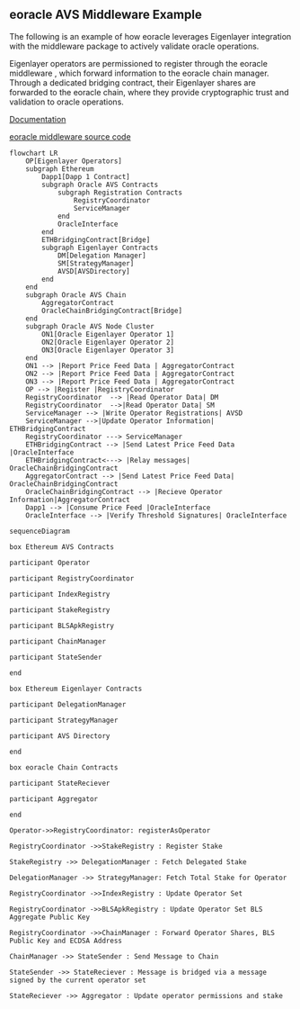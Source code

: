 ## eoracle AVS Middleware Example 
The following is an example of how eoracle leverages Eigenlayer integration with the middleware package to actively validate oracle operations. 


Eigenlayer operators are permissioned to register through the eoracle middleware , which forward information to the eoracle chain manager. Through a dedicated bridging contract, their Eigenlayer shares are forwarded to the eoracle chain, where they provide cryptographic trust and validation to oracle operations.  

[Documentation](https://eoracle.gitbook.io/eoracle/)

[eoracle middleware source code](https://github.com/Eoracle/eoracle-middleware/)

```mermaid 
flowchart LR
    OP[Eigenlayer Operators]
    subgraph Ethereum
        Dapp1[Dapp 1 Contract]
        subgraph Oracle AVS Contracts
            subgraph Registration Contracts
                RegistryCoordinator
                ServiceManager
            end
            OracleInterface
        end
        ETHBridgingContract[Bridge]
        subgraph Eigenlayer Contracts
            DM[Delegation Manager]
            SM[StrategyManager]
            AVSD[AVSDirectory]
        end
    end
    subgraph Oracle AVS Chain
        AggregatorContract
        OracleChainBridgingContract[Bridge]
    end
    subgraph Oracle AVS Node Cluster
        ON1[Oracle Eigenlayer Operator 1]
        ON2[Oracle Eigenlayer Operator 2]
        ON3[Oracle Eigenlayer Operator 3]
    end
    ON1 --> |Report Price Feed Data | AggregatorContract
    ON2 --> |Report Price Feed Data | AggregatorContract
    ON3 --> |Report Price Feed Data | AggregatorContract
    OP --> |Register |RegistryCoordinator
    RegistryCoordinator  --> |Read Operator Data| DM
    RegistryCoordinator  -->|Read Operator Data| SM
    ServiceManager --> |Write Operator Registrations| AVSD
    ServiceManager -->|Update Operator Information| ETHBridgingContract 
    RegistryCoordinator ---> ServiceManager
    ETHBridgingContract --> |Send Latest Price Feed Data  |OracleInterface
    ETHBridgingContract<---> |Relay messages| OracleChainBridgingContract
    AggregatorContract --> |Send Latest Price Feed Data| OracleChainBridgingContract
    OracleChainBridgingContract --> |Recieve Operator Information|AggregatorContract
    Dapp1 --> |Consume Price Feed |OracleInterface
    OracleInterface --> |Verify Threshold Signatures| OracleInterface
```

```mermaid 
sequenceDiagram

box Ethereum AVS Contracts

participant Operator

participant RegistryCoordinator

participant IndexRegistry

participant StakeRegistry

participant BLSApkRegistry

participant ChainManager

participant StateSender

end

box Ethereum Eigenlayer Contracts

participant DelegationManager

participant StrategyManager

participant AVS Directory

end

box eoracle Chain Contracts

participant StateReciever

participant Aggregator

end

Operator->>RegistryCoordinator: registerAsOperator

RegistryCoordinator ->>StakeRegistry : Register Stake

StakeRegistry ->> DelegationManager : Fetch Delegated Stake

DelegationManager ->> StrategyManager: Fetch Total Stake for Operator

RegistryCoordinator ->>IndexRegistry : Update Operator Set

RegistryCoordinator ->>BLSApkRegistry : Update Operator Set BLS Aggregate Public Key

RegistryCoordinator ->>ChainManager : Forward Operator Shares, BLS Public Key and ECDSA Address

ChainManager ->> StateSender : Send Message to Chain

StateSender ->> StateReciever : Message is bridged via a message signed by the current operator set

StateReciever ->> Aggregator : Update operator permissions and stake
```